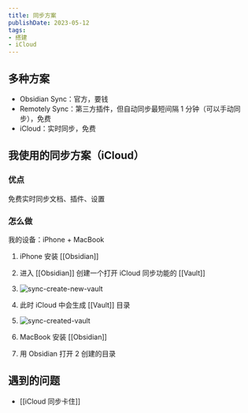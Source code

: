 ```yaml
---
title: 同步方案
publishDate: 2023-05-12
tags:
- 搭建
- iCloud
---
```


## 多种方案

- Obsidian Sync：官方，要钱
- Remotely Sync：第三方插件，但自动同步最短间隔 1 分钟（可以手动同步），免费
- iCloud：实时同步，免费

## 我使用的同步方案（iCloud）

### 优点

免费实时同步文档、插件、设置

### 怎么做

我的设备：iPhone + MacBook

1. iPhone 安装 [[Obsidian]]
2. 进入 [[Obsidian]] 创建一个打开 iCloud 同步功能的 [[Vault]]
  2. ![sync-create-new-vault](https://cdn.jsdelivr.net/gh/11ze/static/images/sync-create-new-vault.png)
3. 此时 iCloud 中会生成 [[Vault]] 目录
  1. ![sync-created-vault](https://cdn.jsdelivr.net/gh/11ze/static/images/sync-created-vault.png)

5. MacBook 安装 [[Obsidian]]
6. 用 Obsidian 打开 2 创建的目录

## 遇到的问题

- [[iCloud 同步卡住]]
